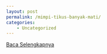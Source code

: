 ```yaml
---
layout: post
permalink: /mimpi-tikus-banyak-mati/
categories:
    - Uncategorized
---
```


[Baca Selengkapnya](/01)